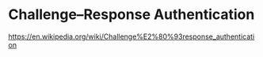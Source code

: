 # Challenge–Response Authentication

https://en.wikipedia.org/wiki/Challenge%E2%80%93response_authentication
